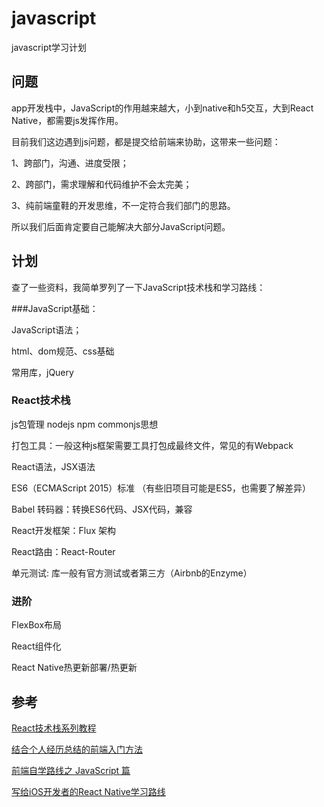 # javascript

javascript学习计划

## 问题

app开发栈中，JavaScript的作用越来越大，小到native和h5交互，大到React Native，都需要js发挥作用。

目前我们这边遇到js问题，都是提交给前端来协助，这带来一些问题：

1、跨部门，沟通、进度受限；

2、跨部门，需求理解和代码维护不会太完美；

3、纯前端童鞋的开发思维，不一定符合我们部门的思路。

所以我们后面肯定要自己能解决大部分JavaScript问题。

## 计划

查了一些资料，我简单罗列了一下JavaScript技术栈和学习路线：

###JavaScript基础：

JavaScript语法；

html、dom规范、css基础

常用库，jQuery

### React技术栈

js包管理 nodejs  npm commonjs思想

打包工具：一般这种js框架需要工具打包成最终文件，常见的有Webpack

React语法，JSX语法

ES6（ECMAScript 2015）标准  （有些旧项目可能是ES5，也需要了解差异）

Babel 转码器：转换ES6代码、JSX代码，兼容

React开发框架：Flux 架构

React路由：React-Router

单元测试: 库一般有官方测试或者第三方（Airbnb的Enzyme） 

### 进阶

FlexBox布局

React组件化

React Native热更新部署/热更新

## 参考

<a href="http://www.ruanyifeng.com/blog/2016/09/react-technology-stack.html">React技术栈系列教程</a>

<a href="https://github.com/qiu-deqing/FE-learning">结合个人经历总结的前端入门方法</a>

<a href="http://www.oschina.net/news/76354/self-taught-javascript">前端自学路线之 JavaScript 篇</a>


<a href="http://www.ruanyifeng.com/blog/2016/11/javascript.html"></a>

<a href="http://blog.talisk.cn/blog/2016/08/13/RN-Learning-path-for-iOS-developer/">写给iOS开发者的React Native学习路线</a>